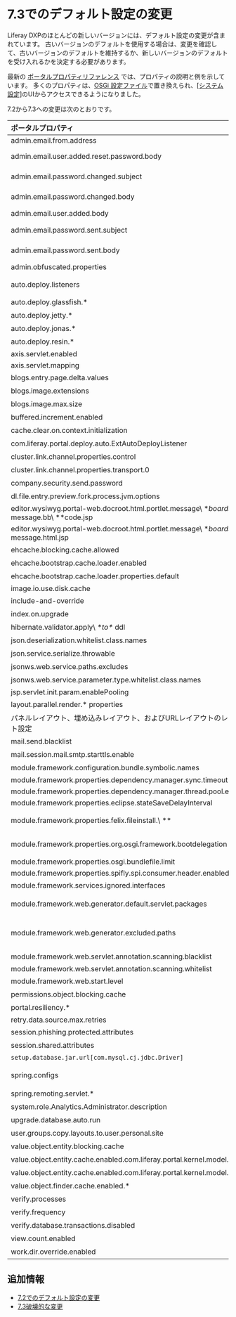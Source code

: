 # 7.3でのデフォルト設定の変更

Liferay DXPのほとんどの新しいバージョンには、デフォルト設定の変更が含まれています。 古いバージョンのデフォルトを使用する場合は、変更を確認して、古いバージョンのデフォルトを維持するか、新しいバージョンのデフォルトを受け入れるかを決定する必要があります。

最新の [ポータルプロパティリファレンス](https://docs.liferay.com/dxp/portal/7.3-latest/propertiesdoc/portal.properties.html) では、プロパティの説明と例を示しています。 多くのプロパティは、[OSGi 設定ファイル](../../../system-administration/configuring-liferay/configuration-files-and-factories/using-configuration-files.md)で置き換えられ、[[システム設定]](../../../system-administration/system-settings/system-settings.md)のUIからアクセスできるようになりました。

7.2から7.3への変更は次のとおりです。

| **ポータルプロパティ** | **7.2のデフォルト** | **7.3のデフォルト** |
| :--- | :--- | :--- |
| admin.email.from.address                                                                        | <test@liferay.com>                                                                                                                             | <test@domain.invalid>                                                                                                                                                               |
| admin.email.user.added.reset.password.body                                                      | **NA** | com/liferay/portlet/admin/dependencies/email\ **user\** added\ **reset\** password\_body.tmpl                                                                                     |
| admin.email.password.changed.subject                                                            | **NA** | com/liferay/portlet/admin/dependencies/email\ **password\** changed\_subject.tmpl                                                                                                 |
| admin.email.password.changed.body                                                               | **NA** | com/liferay/portlet/admin/dependencies/email\ **password\** changed\_body.tmpl                                                                                                    |
| admin.email.user.added.body                                                                     | 7.2のフォローアップリリースで削除                                                                                                                             | 削除                                                                                                                                                                                  |
| admin.email.password.sent.subject                                                               | com/liferay/portlet/admin/dependencies/email\ **password\** sent\_subject.tmpl                                                               | 削除                                                                                                                                                                                  |
| admin.email.password.sent.body                                                                  | com/liferay/portlet/admin/dependencies/email\ **password\** sent\_body.tmpl                                                                  | 削除                                                                                                                                                                                  |
| admin.obfuscated.properties                                                                     | [こちら](https://docs.liferay.com/dxp/portal/7.2-latest/propertiesdoc/portal.properties.html#Admin%20Portlet) を参照                                  | captcha.engine.recaptcha.key.privateを削除                                                                                                                                             |
| auto.deploy.listeners                                                                           | [こちら](https://docs.liferay.com/dxp/portal/7.2-latest/propertiesdoc/portal.properties.html#Auto%20Deploy) を参照                                    | com.liferay.portal.deploy.auto.ExtAutoDeployListenerを削除                                                                                                                             |
| auto.deploy.glassfish.\*                                                                      | [こちら](vhttps://docs.liferay.com/dxp/portal/7.2-latest/propertiesdoc/portal.properties.html#Auto%20Deploy) を参照                                   | 削除                                                                                                                                                                                  |
| auto.deploy.jetty.\*                                                                          | [こちら](https://docs.liferay.com/dxp/portal/7.2-latest/propertiesdoc/portal.properties.html#Auto%20Deploy) を参照                                    | 削除                                                                                                                                                                                  |
| auto.deploy.jonas.\*                                                                          | [こちら](https://docs.liferay.com/dxp/portal/7.2-latest/propertiesdoc/portal.properties.html#Auto%20Deploy) を参照                                    | 削除                                                                                                                                                                                  |
| auto.deploy.resin.\*                                                                          | [こちら](https://docs.liferay.com/dxp/portal/7.2-latest/propertiesdoc/portal.properties.html#Auto%20Deploy) を参照                                    | 削除                                                                                                                                                                                  |
| axis.servlet.enabled                                                                            | **NA** | false                                                                                                                                                                               |
| axis.servlet.mapping                                                                            | **NA** | /api/axis/\*                                                                                                                                                                      |
| blogs.entry.page.delta.values                                                                   | [こちら](https://docs.liferay.com/dxp/portal/7.2-latest/propertiesdoc/portal.properties.html#Blogs%20Service) を参照                                  | [Blogs Service](https://docs.liferay.com/dxp/portal/7.3-latest/propertiesdoc/portal.properties.html#Blogs%20Service) で値を参照。                                                          |
| blogs.image.extensions                                                                          | .gif、.jpeg、.jpg、.png                                                                                                                           | 削除                                                                                                                                                                                  |
| blogs.image.max.size                                                                            | 5242880                                                                                                                                        | 削除                                                                                                                                                                                  |
| buffered.increment.enabled                                                                      | true                                                                                                                                           | 削除。 [破壊的変更](../../../liferay-internals/reference/7-3-breaking-changes.html) を参照。                                                                                                     |
| cache.clear.on.context.initialization                                                           | true                                                                                                                                           | 削除                                                                                                                                                                                  |
| com.liferay.portal.deploy.auto.ExtAutoDeployListener                                            | [こちら](https://docs.liferay.com/dxp/portal/7.2-latest/propertiesdoc/portal.properties.html#Auto%20Deploy) を参照                                    | 削除                                                                                                                                                                                  |
| cluster.link.channel.properties.control                                                         | [こちら](https://docs.liferay.com/dxp/portal/7.2-latest/propertiesdoc/portal.properties.html#Cluster%20Link) を参照                                   | jgroups/udp\_control.xml                                                                                                                                                          |
| cluster.link.channel.properties.transport.0                                                     | [こちら](https://docs.liferay.com/dxp/portal/7.2-latest/propertiesdoc/portal.properties.html#Cluster%20Link) を参照                                   | jgroups/udp\_transport.xml                                                                                                                                                        |
| company.security.send.password                                                                  | false                                                                                                                                          | 削除                                                                                                                                                                                  |
| dl.file.entry.preview.fork.process.jvm.options                                                  | **NA** | **空白** 。 [Document Library Service](https://docs.liferay.com/dxp/portal/7.3-latest/propertiesdoc/portal.properties.html#Document%20Library%20Service) を参照。                              |
| editor.wysiwyg.portal-web.docroot.html.portlet.message\ **boards.edit\** message.bb\ **code.jsp | alloyeditor\** bbcode                                                                                                                          | 削除                                                                                                                                                                                  |
| editor.wysiwyg.portal-web.docroot.html.portlet.message\ **boards.edit\** message.html.jsp       | alloyeditor                                                                                                                                    | 削除                                                                                                                                                                                  |
| ehcache.blocking.cache.allowed                                                                  | false                                                                                                                                          | 削除。 [破壊的変更](https://learn.liferay.com/dxp/7.x/ja/liferay-internals/reference/7-3-breaking-changes.html#remove-support-for-blocking-cache) を参照。                                       |
| ehcache.bootstrap.cache.loader.enabled                                                          | false                                                                                                                                          | 削除。 [破壊的変更](https://learn.liferay.com/dxp/7.x/ja/liferay-internals/reference/7-3-breaking-changes.html#remove-support-for-blocking-cache) を参照。                                       |
| ehcache.bootstrap.cache.loader.properties.default                                               | **空白** | 削除。 [破壊的変更](https://learn.liferay.com/dxp/7.x/ja/liferay-internals/reference/7-3-breaking-changes.html#remove-support-for-blocking-cache) を参照。                                       |
| image.io.use.disk.cache                                                                         | true                                                                                                                                           | false                                                                                                                                                                               |
| include-and-override                                                                            | [こちら](https://docs.liferay.com/dxp/portal/7.2-latest/propertiesdoc/portal.properties.html#Properties%20Override) を参照                            | portal-companyID.propertiesのオーバーライドを削除                                                                                                                                              |
| index.on.upgrade                                                                                | false                                                                                                                                          | 削除                                                                                                                                                                                  |
| hibernate.validator.apply\ **to\** ddl                                                          | **NA** | false. [Hibernate](https://docs.liferay.com/dxp/portal/7.3-latest/propertiesdoc/portal.properties.html#Hibernate) を参照。                                                               |
| json.deserialization.whitelist.class.names                                                      | [セクション](https://docs.liferay.com/dxp/portal/7.2-latest/propertiesdoc/portal.properties.html#JSON) を参照                                           | [値](https://docs.liferay.com/dxp/portal/7.3-latest/propertiesdoc/portal.properties.html#JSON) を追加。                                                                                   |
| json.service.serialize.throwable                                                                | **NA** | 新規作成。 [JSON](https://docs.liferay.com/dxp/portal/7.3-latest/propertiesdoc/portal.properties.html#JSON) を参照。                                                                          |
| jsonws.web.service.paths.excludes                                                               | **空白** | /user/update-password                                                                                                                                                               |
| jsonws.web.service.parameter.type.whitelist.class.names                                         | **NA** | 新規作成。 [JSON Web Service](https://docs.liferay.com/dxp/portal/7.3-latest/propertiesdoc/portal.properties.html#JSON%20Web%20Service) を参照。                                              |
| jsp.servlet.init.param.enablePooling                                                            | **NA** | false                                                                                                                                                                               |
| layout.parallel.render.\* properties                                                          | [こちら](https://docs.liferay.com/dxp/portal/7.2-latest/propertiesdoc/portal.properties.html#Layouts) を参照                                          | 削除。 [破壊的変更](https://learn.liferay.com/dxp/7.x/ja/liferay-internals/reference/7-3-breaking-changes.html#server-side-parallel-rendering-is-no-longer-supported) を参照。                   |
| パネルレイアウト、埋め込みレイアウト、およびURLレイアウトのレイアウト設定                                                          | [プロパティ](https://docs.liferay.com/dxp/portal/7.2-latest/propertiesdoc/portal.properties.html#Layouts) を参照。                                       | 削除                                                                                                                                                                                  |
| mail.send.blacklist                                                                             | **NA** | 新規作成。 [Mail](https://docs.liferay.com/dxp/portal/7.3-latest/propertiesdoc/portal.properties.html#Mail) を参照。                                                                          |
| mail.session.mail.smtp.starttls.enable                                                          | **NA** | true. [Mail](https://docs.liferay.com/dxp/portal/7.3-latest/propertiesdoc/portal.properties.html#Mail) を参照。                                                                          |
| module.framework.configuration.bundle.symbolic.names                                            | **NA** | 新規作成。 [こちら](https://docs.liferay.com/dxp/portal/7.3-latest/propertiesdoc/portal.properties.html#Module%20Framework) を参照                                                              |
| module.framework.properties.dependency.manager.sync.timeout                                     | **NA** | 60                                                                                                                                                                                  |
| module.framework.properties.dependency.manager.thread.pool.enabled                              | **NA** | true                                                                                                                                                                                |
| module.framework.properties.eclipse.stateSaveDelayInterval                                      | **NA** | 60000                                                                                                                                                                               |
| module.framework.properties.felix.fileinstall.\ **| [こちら](https://docs.liferay.com/dxp/portal/7.2-latest/propertiesdoc/portal.properties.html#Module%20Framework) を参照                               | module.framework.properties.file.install.\** に名前変更                                                                                                                                  |
| module.framework.properties.org.osgi.framework.bootdelegation                                   | [こちら](https://docs.liferay.com/dxp/portal/7.2-latest/propertiesdoc/portal.properties.html#Module%20Framework) を参照                               | com.sun.imageio.plugins. **を追加、javax.validation and javax.validation.** を削除                                                                                                           |
| module.framework.properties.osgi.bundlefile.limit                                               | **NA** | 100000                                                                                                                                                                              |
| module.framework.properties.spifly.spi.consumer.header.enabled                                  | **NA** | false                                                                                                                                                                               |
| module.framework.services.ignored.interfaces                                                    | [こちら](https://docs.liferay.com/dxp/portal/7.2-latest/propertiesdoc/portal.properties.html#Module%20Framework) を参照                               | com.liferay.trash.kernel.service.\*を追加                                                                                                                                            |
| module.framework.web.generator.default.servlet.packages                                         | [こちら](https://docs.liferay.com/dxp/portal/7.2-latest/propertiesdoc/portal.properties.html#Module%20Framework%20Web%20Application%20Bundles) を参照 | org.eclipse.jetty.websocket.serverとorg.glassfish.tyrus.servletを削除                                                                                                                   |
| module.framework.web.generator.excluded.paths                                                   | [こちら](https://docs.liferay.com/dxp/portal/7.2-latest/propertiesdoc/portal.properties.html#Module%20Framework%20Web%20Application%20Bundles) を参照 | WEB-INF/lib/jackson-databind.jarおよびWEB-INF/lib/portletmvc4spring-framework.jarを追加、WEB-INF/lib/spring-webmvc-portlet.jarを削除                                                          |
| module.framework.web.servlet.annotation.scanning.blacklist                                      | **NA** | [Module Framework Web Application Bundles](https://docs.liferay.com/dxp/portal/7.3-latest/propertiesdoc/portal.properties.html#Module%20Framework%20Web%20Application%20Bundles) を参照 |
| module.framework.web.servlet.annotation.scanning.whitelist                                      | **NA** | com/liferay/faces/                                                                                                                                                                  |
| module.framework.web.start.level                                                                | **NA** | 15\. [Module Framework](https://docs.liferay.com/dxp/portal/7.2-latest/propertiesdoc/portal.properties.html#Module%20Framework) を参照。                                                |
| permissions.object.blocking.cache                                                               | false                                                                                                                                          | 削除。 [破壊的変更](https://learn.liferay.com/dxp/7.x/ja/liferay-internals/reference/7-3-breaking-changes.html#remove-support-for-blocking-cache) を参照。                                       |
| portal.resiliency.\*                                                                          | [こちら](https://docs.liferay.com/dxp/portal/7.2-latest/propertiesdoc/portal.properties.html#Portal%20Resiliency) を参照                              | 削除                                                                                                                                                                                  |
| retry.data.source.max.retries                                                                   | 100                                                                                                                                            | 0                                                                                                                                                                                   |
| session.phishing.protected.attributes                                                           | [こちら](https://docs.liferay.com/dxp/portal/7.2-latest/propertiesdoc/portal.properties.html#Session) を参照                                          | SETUP\ **WIZARD\** PASSWORD\_UPDATEDを追加                                                                                                                                           |
| session.shared.attributes                                                                       | [こちら](https://docs.liferay.com/dxp/portal/7.2-latest/propertiesdoc/portal.properties.html#Session) を参照                                          | org.apache.struts.action.LOCALEを削除                                                                                                                                                  |
| `setup.database.jar.url[com.mysql.cj.jdbc.Driver]`                                              | http\ **| https\** |
| spring.configs                                                                                  | [こちら](https://docs.liferay.com/dxp/portal/7.2-latest/propertiesdoc/portal.properties.html#Spring) を参照                                           | META-INF/fabric-spring.xmlとMETA-INF/asset-spring.xmlを削除                                                                                                                             |
| spring.remoting.servlet.\*                                                                    | 7.2のフォローアップリリースで削除                                                                                                                             | 削除                                                                                                                                                                                  |
| system.role.Analytics.Administrator.description                                                 | **NA** | [Groups and Roles](https://docs.liferay.com/dxp/portal/7.3-latest/propertiesdoc/portal.properties.html#Groups%20and%20Roles) を参照                                                     |
| upgrade.database.auto.run                                                                       | **NA** | false. [破壊的変更](https://learn.liferay.com/dxp/7.x/ja/liferay-internals/reference/7-3-breaking-changes.html#replaced-osgi-configuration-property-autoupgrade) を参照。                     |
| user.groups.copy.layouts.to.user.personal.site                                                  | false                                                                                                                                          | [破壊的変更](https://learn.liferay.com/dxp/7.x/ja/liferay-internals/reference/7-3-breaking-changes.html#removed-portal-property-user-groups-copy-layouts-to-user-personal-site) を削除。      |
| value.object.entity.blocking.cache                                                              | true                                                                                                                                           | 削除。 [破壊的変更](https://learn.liferay.com/dxp/7.x/ja/liferay-internals/reference/7-3-breaking-changes.html#remove-support-for-blocking-cache) を参照。                                       |
| value.object.entity.cache.enabled.com.liferay.portal.kernel.model.Layout                        | true                                                                                                                                           | 削除。 [破壊的変更](https://learn.liferay.com/dxp/7.x/ja/liferay-internals/reference/7-3-breaking-changes.html#remove-support-for-setting-cache-properties-for-each-entity-model) を参照。       |
| value.object.entity.cache.enabled.com.liferay.portal.kernel.model.User                          | true                                                                                                                                           | 削除。 [破壊的変更](https://learn.liferay.com/dxp/7.x/ja/liferay-internals/reference/7-3-breaking-changes.html#remove-support-for-setting-cache-properties-for-each-entity-model) を参照。       |
| value.object.finder.cache.enabled.\*                                                          | [こちら](https://docs.liferay.com/dxp/portal/7.2-latest/propertiesdoc/portal.properties.html#Value%20Object) を参照                                   | 削除。 [破壊的変更](https://learn.liferay.com/dxp/7.x/ja/liferay-internals/reference/7-3-breaking-changes.html#remove-support-for-setting-cache-properties-for-each-entity-model) を参照。       |
| verify.processes                                                                                | [こちら](https://docs.liferay.com/dxp/portal/7.2-latest/propertiesdoc/portal.properties.html#Verify) を参照                                           | 削除                                                                                                                                                                                  |
| verify.frequency                                                                                | [こちら](https://docs.liferay.com/dxp/portal/7.2-latest/propertiesdoc/portal.properties.html#Verify) を参照                                           | 削除                                                                                                                                                                                  |
| verify.database.transactions.disabled                                                           | [こちら](https://docs.liferay.com/dxp/portal/7.2-latest/propertiesdoc/portal.properties.html#Verify) を参照                                           | 削除                                                                                                                                                                                  |
| view.count.enabled                                                                              | **NA** | true. [破壊的変更](https://learn.liferay.com/dxp/7.x/ja/liferay-internals/reference/7-3-breaking-changes.html) を参照。                                                                       |
| work.dir.override.enabled                                                                       | **NA** | false. [Work Directory](https://docs.liferay.com/dxp/portal/7.3-latest/propertiesdoc/portal.properties.html#Work%20Directory) を参照。                                                   |

<a name="additional-information" />

## 追加情報

  - [7.2でのデフォルト設定の変更](default-setting-changes-in-7-2.md)
  - [7.3破壊的な変更](../../../liferay-internals/reference/7-3-breaking-changes.md)
